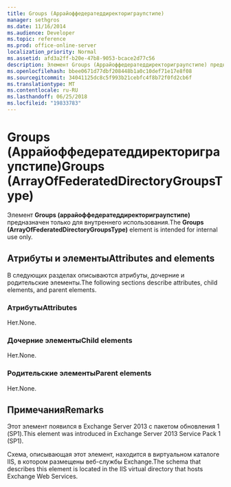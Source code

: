 ```yaml
---
title: Groups (Аррайоффедератеддиректориграупстипе)
manager: sethgros
ms.date: 11/16/2014
ms.audience: Developer
ms.topic: reference
ms.prod: office-online-server
localization_priority: Normal
ms.assetid: afd3a2ff-b20e-47b8-9053-bcace2d77c56
description: Элемент Groups (Аррайоффедератеддиректориграупстипе) предназначен только для внутреннего использования.
ms.openlocfilehash: bbee0671d77dbf208448b1a0c10def71e17e8f08
ms.sourcegitcommit: 34041125dc8c5f993b21cebfc4f8b72f0fd2cb6f
ms.translationtype: MT
ms.contentlocale: ru-RU
ms.lasthandoff: 06/25/2018
ms.locfileid: "19833783"
---
```

# <a name="groups-arrayoffederateddirectorygroupstype"></a><span data-ttu-id="07dbe-103">Groups (Аррайоффедератеддиректориграупстипе)</span><span class="sxs-lookup"><span data-stu-id="07dbe-103">Groups (ArrayOfFederatedDirectoryGroupsType)</span></span>

<span data-ttu-id="07dbe-104">Элемент **Groups (аррайоффедератеддиректориграупстипе)** предназначен только для внутреннего использования.</span><span class="sxs-lookup"><span data-stu-id="07dbe-104">The **Groups (ArrayOfFederatedDirectoryGroupsType)** element is intended for internal use only.</span></span> 

## <a name="attributes-and-elements"></a><span data-ttu-id="07dbe-105">Атрибуты и элементы</span><span class="sxs-lookup"><span data-stu-id="07dbe-105">Attributes and elements</span></span>

<span data-ttu-id="07dbe-106">В следующих разделах описываются атрибуты, дочерние и родительские элементы.</span><span class="sxs-lookup"><span data-stu-id="07dbe-106">The following sections describe attributes, child elements, and parent elements.</span></span>
  
### <a name="attributes"></a><span data-ttu-id="07dbe-107">Атрибуты</span><span class="sxs-lookup"><span data-stu-id="07dbe-107">Attributes</span></span>

<span data-ttu-id="07dbe-108">Нет.</span><span class="sxs-lookup"><span data-stu-id="07dbe-108">None.</span></span>
  
### <a name="child-elements"></a><span data-ttu-id="07dbe-109">Дочерние элементы</span><span class="sxs-lookup"><span data-stu-id="07dbe-109">Child elements</span></span>

<span data-ttu-id="07dbe-110">Нет.</span><span class="sxs-lookup"><span data-stu-id="07dbe-110">None.</span></span>
  
### <a name="parent-elements"></a><span data-ttu-id="07dbe-111">Родительские элементы</span><span class="sxs-lookup"><span data-stu-id="07dbe-111">Parent elements</span></span>

<span data-ttu-id="07dbe-112">Нет.</span><span class="sxs-lookup"><span data-stu-id="07dbe-112">None.</span></span>
  
## <a name="remarks"></a><span data-ttu-id="07dbe-113">Примечания</span><span class="sxs-lookup"><span data-stu-id="07dbe-113">Remarks</span></span>

<span data-ttu-id="07dbe-114">Этот элемент появился в Exchange Server 2013 с пакетом обновления 1 (SP1).</span><span class="sxs-lookup"><span data-stu-id="07dbe-114">This element was introduced in Exchange Server 2013 Service Pack 1 (SP1).</span></span>
  
<span data-ttu-id="07dbe-115">Схема, описывающая этот элемент, находится в виртуальном каталоге IIS, в котором размещены веб-службы Exchange.</span><span class="sxs-lookup"><span data-stu-id="07dbe-115">The schema that describes this element is located in the IIS virtual directory that hosts Exchange Web Services.</span></span>
  

